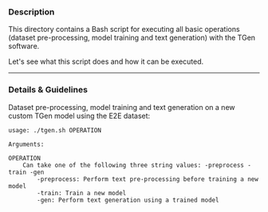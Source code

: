 ### Description
This directory contains a Bash script for executing all basic operations (dataset pre-processing, model training and text generation) with the TGen software.

Let's see what this script does and how it can be executed.

---

### Details & Guidelines

Dataset pre-processing, model training and text generation on a new custom TGen model using the E2E dataset:
```console
usage: ./tgen.sh OPERATION

Arguments:

OPERATION
    Can take one of the following three string values: -preprocess -train -gen
        -preprocess: Perform text pre-processing before training a new model
        -train: Train a new model
        -gen: Perform text generation using a trained model
```
